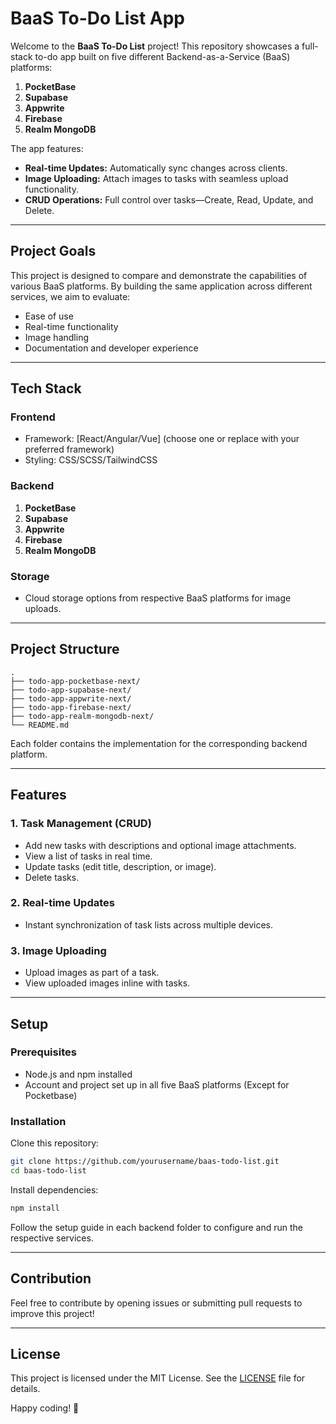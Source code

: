 # BaaS To-Do List App

Welcome to the **BaaS To-Do List** project! This repository showcases a full-stack to-do app built on five different Backend-as-a-Service (BaaS) platforms:

1. **PocketBase**
2. **Supabase**
3. **Appwrite**
4. **Firebase**
5. **Realm MongoDB**

The app features:

- **Real-time Updates:** Automatically sync changes across clients.
- **Image Uploading:** Attach images to tasks with seamless upload functionality.
- **CRUD Operations:** Full control over tasks—Create, Read, Update, and Delete.

---

## Project Goals

This project is designed to compare and demonstrate the capabilities of various BaaS platforms. By building the same application across different services, we aim to evaluate:

- Ease of use
- Real-time functionality
- Image handling
- Documentation and developer experience

---

## Tech Stack

### Frontend

- Framework: [React/Angular/Vue] (choose one or replace with your preferred framework)
- Styling: CSS/SCSS/TailwindCSS

### Backend

1. **PocketBase**
2. **Supabase**
3. **Appwrite**
4. **Firebase**
5. **Realm MongoDB**

### Storage

- Cloud storage options from respective BaaS platforms for image uploads.

---

## Project Structure

```
.
├── todo-app-pocketbase-next/
├── todo-app-supabase-next/
├── todo-app-appwrite-next/
├── todo-app-firebase-next/
├── todo-app-realm-mongodb-next/
└── README.md
```

Each folder contains the implementation for the corresponding backend platform.

---

## Features

### 1. **Task Management (CRUD)**

- Add new tasks with descriptions and optional image attachments.
- View a list of tasks in real time.
- Update tasks (edit title, description, or image).
- Delete tasks.

### 2. **Real-time Updates**

- Instant synchronization of task lists across multiple devices.

### 3. **Image Uploading**

- Upload images as part of a task.
- View uploaded images inline with tasks.

---

## Setup

### Prerequisites

- Node.js and npm installed
- Account and project set up in all five BaaS platforms (Except for Pocketbase)

### Installation

Clone this repository:

```bash
git clone https://github.com/yourusername/baas-todo-list.git
cd baas-todo-list
```

Install dependencies:

```bash
npm install
```

Follow the setup guide in each backend folder to configure and run the respective services.

---

## Contribution

Feel free to contribute by opening issues or submitting pull requests to improve this project!

---

## License

This project is licensed under the MIT License. See the [LICENSE](LICENSE) file for details.

Happy coding! 🎉
